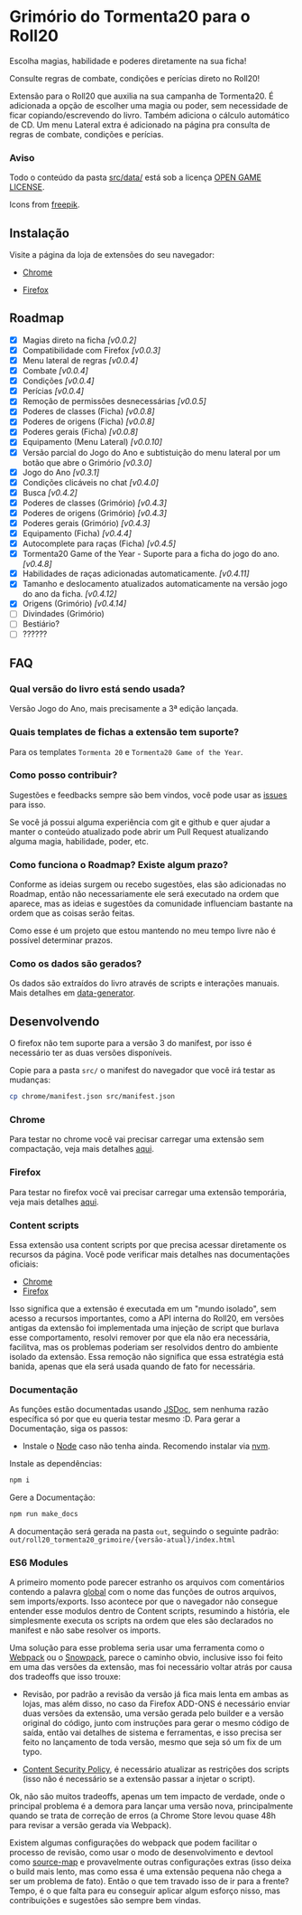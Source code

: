 # Grimório do Tormenta20 para o Roll20

Escolha magias, habilidade e poderes diretamente na sua ficha!

Consulte regras de combate, condições e perícias direto no Roll20!

Extensão para o Roll20 que auxilia na sua campanha de Tormenta20.
É adicionada a opção de escolher uma magia ou poder, sem necessidade de ficar copiando/escrevendo do livro. Também adiciona o cálculo automático de CD.
Um menu Lateral extra é adicionado na página pra consulta de regras de combate, condições e perícias.

### Aviso

Todo o conteúdo da pasta [src/data/](src/data/) está sob a licença [OPEN GAME LICENSE](OPEN_GAME_LICENSE).

Icons from [freepik](https://www.freepik.com).

## Instalação

Visite a página da loja de extensões do seu navegador:

- [Chrome](https://chrome.google.com/webstore/detail/roll20-grim%C3%B3rio-do-tormen/lplnbanhibpehlmiiakcacambjleeeng)

- [Firefox](https://addons.mozilla.org/pt-BR/firefox/addon/roll20-grim%C3%B3rio-do-tormenta20/)

## Roadmap

- [x] Magias direto na ficha _[v0.0.2]_
- [x] Compatibilidade com Firefox _[v0.0.3]_
- [x] Menu lateral de regras _[v0.0.4]_
- [x] Combate _[v0.0.4]_
- [x] Condições _[v0.0.4]_
- [x] Perícias _[v0.0.4]_
- [x] Remoção de permissões desnecessárias _[v0.0.5]_
- [x] Poderes de classes (Ficha) _[v0.0.8]_
- [x] Poderes de origens (Ficha) _[v0.0.8]_
- [x] Poderes gerais (Ficha) _[v0.0.8]_
- [x] Equipamento (Menu Lateral) _[v0.0.10]_
- [x] Versão parcial do Jogo do Ano e subtistuição do menu lateral por um botão que abre o Grimório _[v0.3.0]_
- [x] Jogo do Ano _[v0.3.1]_
- [x] Condições clicáveis no chat _[v0.4.0]_
- [x] Busca _[v0.4.2]_
- [x] Poderes de classes (Grimório) _[v0.4.3]_
- [x] Poderes de origens (Grimório) _[v0.4.3]_
- [x] Poderes gerais (Grimório) _[v0.4.3]_
- [x] Equipamento (Ficha) _[v0.4.4]_
- [x] Autocomplete para raças (Ficha) _[v0.4.5]_
- [x] Tormenta20 Game of the Year - Suporte para a ficha do jogo do ano. _[v0.4.8]_
- [x] Habilidades de raças adicionadas automaticamente. _[v0.4.11]_
- [x] Tamanho e deslocamento atualizados automaticamente na versão jogo do ano da ficha. _[v0.4.12]_
- [x] Origens (Grimório) _[v0.4.14]_
- [ ] Divindades (Grimório)
- [ ] Bestiário?
- [ ] ??????

## FAQ

### Qual versão do livro está sendo usada?

Versão Jogo do Ano, mais precisamente a 3ª edição lançada.

### Quais templates de fichas a extensão tem suporte?

Para os templates `Tormenta 20` e `Tormenta20 Game of the Year`.

### Como posso contribuir?

Sugestões e feedbacks sempre são bem vindos, você pode usar as [issues](https://github.com/pyanderson/roll20_tormenta20_grimoire/issues) para isso.

Se você já possui alguma experiência com git e github e quer ajudar a manter o conteúdo atualizado pode abrir um Pull Request atualizando alguma magia, habilidade, poder, etc.

### Como funciona o Roadmap? Existe algum prazo?

Conforme as ideias surgem ou recebo sugestões, elas são adicionadas no Roadmap, então não necessariamente ele será executado na ordem que aparece, mas as ideias e sugestões da comunidade influenciam bastante na ordem que as coisas serão feitas.

Como esse é um projeto que estou mantendo no meu tempo livre não é possível determinar prazos.

### Como os dados são gerados?

Os dados são extraídos do livro através de scripts e interações manuais. Mais detalhes em [data-generator](/data-generator/README.md).

## Desenvolvendo

O firefox não tem suporte para a versão 3 do manifest, por isso é necessário ter as duas versões disponíveis.

Copie para a pasta `src/` o manifest do navegador que você irá testar as mudanças:

```bash
cp chrome/manifest.json src/manifest.json
```

### Chrome

Para testar no chrome você vai precisar carregar uma extensão sem compactação, veja mais detalhes [aqui](https://developer.chrome.com/docs/extensions/mv3/getstarted/development-basics/#load-unpacked).

### Firefox

Para testar no firefox você vai precisar carregar uma extensão temporária, veja mais detalhes [aqui](https://developer.mozilla.org/en-US/docs/Mozilla/Add-ons/WebExtensions/Your_first_WebExtension#installing).

### Content scripts

Essa extensão usa content scripts por que precisa acessar diretamente os recursos da página. Você pode verificar mais detalhes nas documentações oficiais:

- [Chrome](https://developer.chrome.com/docs/extensions/mv3/content_scripts/)
- [Firefox](https://developer.mozilla.org/en-US/docs/Mozilla/Add-ons/WebExtensions/Content_scripts)

Isso significa que a extensão é executada em um "mundo isolado", sem acesso a recursos importantes, como a API interna do Roll20, em versões antigas da extensão foi implementada uma injeção de script que burlava esse comportamento, resolvi remover por que ela não era necessária, facilitva, mas os problemas poderiam ser resolvidos dentro do ambiente isolado da extensão. Essa remoção não significa que essa estratégia está banida, apenas que ela será usada quando de fato for necessária.

### Documentação

As funções estão documentadas usando [JSDoc](https://jsdoc.app/), sem nenhuma razão específica só por que eu queria testar mesmo :D. Para gerar a Documentação, siga os passos:

- Instale o [Node](https://github.com/nodejs/node/tree/main#download) caso não tenha ainda. Recomendo instalar via [nvm](https://github.com/nvm-sh/nvm#installing-and-updating).

Instale as dependências:

```bash
npm i
```

Gere a Documentação:

```bash
npm run make_docs
```

A documentação será gerada na pasta `out`, seguindo o seguinte padrão: `out/roll20_tormenta20_grimoire/{versão-atual}/index.html`

### ES6 Modules

A primeiro momento pode parecer estranho os arquivos com comentários contendo a palavra [global](https://eslint.org/docs/latest/use/configure/language-options#specifying-globals) com o nome das funções de outros arquivos, sem imports/exports. Isso acontece por que o navegador não consegue entender esse modulos dentro de Content scripts, resumindo a história, ele simplesmente executa os scripts na ordem que eles são declarados no manifest e não sabe resolver os imports.

Uma solução para esse problema seria usar uma ferramenta como o [Webpack](https://webpack.js.org/concepts/) ou o [Snowpack](https://www.snowpack.dev/), parece o caminho obvio, inclusive isso foi feito em uma das versões da extensão, mas foi necessário voltar atrás por causa dos tradeoffs que isso trouxe:

- Revisão, por padrão a revisão da versão já fica mais lenta em ambas as lojas, mas além disso, no caso da Firefox ADD-ONS é necessário enviar duas versões da extensão, uma versão gerada pelo builder e a versão original do código, junto com instruções para gerar o mesmo código de saída, então vai detalhes de sistema e ferramentas, e isso precisa ser feito no lançamento de toda versão, mesmo que seja só um fix de um typo.

- [Content Security Policy](https://developer.chrome.com/docs/extensions/mv3/manifest/content_security_policy/), é necessário atualizar as restrições dos scripts (isso não é necessário se a extensão passar a injetar o script).

Ok, não são muitos tradeoffs, apenas um tem impacto de verdade, onde o principal problema é a demora para lançar uma versão nova, principalmente quando se trata de correção de erros (a Chrome Store levou quase 48h para revisar a versão gerada via Webpack).

Existem algumas configurações do webpack que podem facilitar o processo de revisão, como usar o modo de desenvolvimento e devtool como [source-map](https://webpack.js.org/configuration/devtool/) e provavelmente outras configurações extras (isso deixa o build mais lento, mas como essa é uma extensão pequena não chega a ser um problema de fato). Então o que tem travado isso de ir para a frente? Tempo, é o que falta para eu conseguir aplicar algum esforço nisso, mas contribuições e sugestões são sempre bem vindas.

